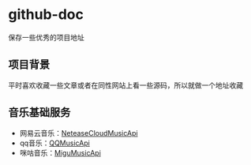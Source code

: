 # github-doc
保存一些优秀的项目地址

## 项目背景
平时喜欢收藏一些文章或者在同性网站上看一些源码，所以就做一个地址收藏

## 音乐基础服务

- 网易云音乐：[NeteaseCloudMusicApi](https://github.com/Binaryify/NeteaseCloudMusicApi)
- qq音乐：[QQMusicApi](https://github.com/jsososo/QQMusicApi)
- 咪咕音乐：[MiguMusicApi](https://github.com/JumpAlang/MiguMusicApi)
